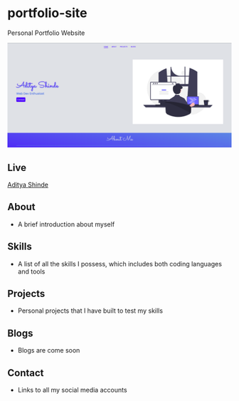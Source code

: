 # portfolio-site

<p>Personal Portfolio Website</p>

<a href=" "><img src="./img/readMe-portfolio.png"></a>

## Live

[Aditya Shinde]( )

## About

- A brief introduction about myself

## Skills

- A list of all the skills I possess, which includes both coding languages and tools

## Projects

- Personal projects that I have built to test my skills

## Blogs

- Blogs are come soon

## Contact

- Links to all my social media accounts

